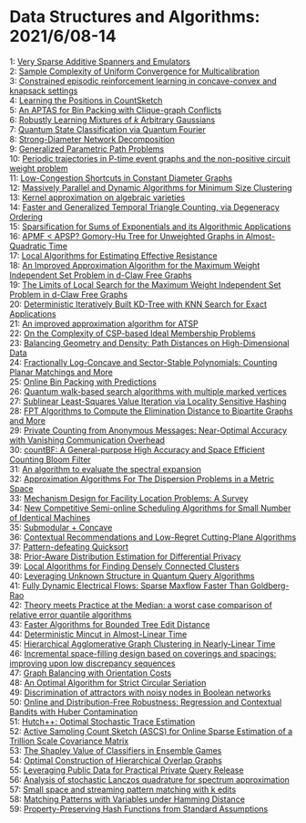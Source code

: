 # Data Structures and Algorithms: 2021/6/08-14  
1: [Very Sparse Additive Spanners and Emulators](https://doi.org/10.48550/arXiv.1505.05630)  
2: [Sample Complexity of Uniform Convergence for Multicalibration](https://doi.org/10.48550/arXiv.2005.01757)  
3: [Constrained episodic reinforcement learning in concave-convex and  knapsack settings](https://doi.org/10.48550/arXiv.2006.05051)  
4: [Learning the Positions in CountSketch](https://doi.org/10.48550/arXiv.2007.09890)  
5: [An APTAS for Bin Packing with Clique-graph Conflicts](https://doi.org/10.48550/arXiv.2011.04273)  
6: [Robustly Learning Mixtures of $k$ Arbitrary Gaussians](https://doi.org/10.48550/arXiv.2012.02119)  
7: [Quantum State Classification via Quantum Fourier](https://doi.org/10.48550/arXiv.2102.05209)  
8: [Strong-Diameter Network Decomposition](https://doi.org/10.48550/arXiv.2102.09820)  
9: [Generalized Parametric Path Problems](https://doi.org/10.48550/arXiv.2102.12886)  
10: [Periodic trajectories in P-time event graphs and the non-positive  circuit weight problem](https://doi.org/10.48550/arXiv.2103.01024)  
11: [Low-Congestion Shortcuts in Constant Diameter Graphs](https://doi.org/10.48550/arXiv.2106.01894)  
12: [Massively Parallel and Dynamic Algorithms for Minimum Size Clustering](https://doi.org/10.48550/arXiv.2106.02685)  
13: [Kernel approximation on algebraic varieties](https://doi.org/10.48550/arXiv.2106.02755)  
14: [Faster and Generalized Temporal Triangle Counting, via Degeneracy  Ordering](https://doi.org/10.48550/arXiv.2106.02762)  
15: [Sparsification for Sums of Exponentials and its Algorithmic Applications](https://doi.org/10.48550/arXiv.2106.02774)  
16: [APMF < APSP? Gomory-Hu Tree for Unweighted Graphs in Almost-Quadratic  Time](https://doi.org/10.48550/arXiv.2106.02981)  
17: [Local Algorithms for Estimating Effective Resistance](https://doi.org/10.48550/arXiv.2106.03476)  
18: [An Improved Approximation Algorithm for the Maximum Weight Independent  Set Problem in d-Claw Free Graphs](https://doi.org/10.48550/arXiv.2106.03545)  
19: [The Limits of Local Search for the Maximum Weight Independent Set  Problem in d-Claw Free Graphs](https://doi.org/10.48550/arXiv.2106.03555)  
20: [Deterministic Iteratively Built KD-Tree with KNN Search for Exact  Applications](https://doi.org/10.48550/arXiv.2106.03799)  
21: [An improved approximation algorithm for ATSP](https://doi.org/10.48550/arXiv.1912.00670)  
22: [On the Complexity of CSP-based Ideal Membership Problems](https://doi.org/10.48550/arXiv.2011.03700)  
23: [Balancing Geometry and Density: Path Distances on High-Dimensional Data](https://doi.org/10.48550/arXiv.2012.09385)  
24: [Fractionally Log-Concave and Sector-Stable Polynomials: Counting Planar  Matchings and More](https://doi.org/10.48550/arXiv.2102.02708)  
25: [Online Bin Packing with Predictions](https://doi.org/10.48550/arXiv.2102.03311)  
26: [Quantum walk-based search algorithms with multiple marked vertices](https://doi.org/10.48550/arXiv.2103.12878)  
27: [Sublinear Least-Squares Value Iteration via Locality Sensitive Hashing](https://doi.org/10.48550/arXiv.2105.08285)  
28: [FPT Algorithms to Compute the Elimination Distance to Bipartite Graphs  and More](https://doi.org/10.48550/arXiv.2106.04191)  
29: [Private Counting from Anonymous Messages: Near-Optimal Accuracy with  Vanishing Communication Overhead](https://doi.org/10.48550/arXiv.2106.04247)  
30: [countBF: A General-purpose High Accuracy and Space Efficient Counting  Bloom Filter](https://doi.org/10.48550/arXiv.2106.04364)  
31: [An algorithm to evaluate the spectral expansion](https://doi.org/10.48550/arXiv.1912.11444)  
32: [Approximation Algorithms For The Dispersion Problems in a Metric Space](https://doi.org/10.48550/arXiv.2105.09313)  
33: [Mechanism Design for Facility Location Problems: A Survey](https://doi.org/10.48550/arXiv.2106.03457)  
34: [New Competitive Semi-online Scheduling Algorithms for Small Number of  Identical Machines](https://doi.org/10.48550/arXiv.2106.04629)  
35: [Submodular + Concave](https://doi.org/10.48550/arXiv.2106.04769)  
36: [Contextual Recommendations and Low-Regret Cutting-Plane Algorithms](https://doi.org/10.48550/arXiv.2106.04819)  
37: [Pattern-defeating Quicksort](https://doi.org/10.48550/arXiv.2106.05123)  
38: [Prior-Aware Distribution Estimation for Differential Privacy](https://doi.org/10.48550/arXiv.2106.05131)  
39: [Local Algorithms for Finding Densely Connected Clusters](https://doi.org/10.48550/arXiv.2106.05245)  
40: [Leveraging Unknown Structure in Quantum Query Algorithms](https://doi.org/10.48550/arXiv.2012.01276)  
41: [Fully Dynamic Electrical Flows: Sparse Maxflow Faster Than Goldberg-Rao](https://doi.org/10.48550/arXiv.2101.07233)  
42: [Theory meets Practice at the Median: a worst case comparison of relative  error quantile algorithms](https://doi.org/10.48550/arXiv.2102.09299)  
43: [Faster Algorithms for Bounded Tree Edit Distance](https://doi.org/10.48550/arXiv.2105.02428)  
44: [Deterministic Mincut in Almost-Linear Time](https://doi.org/10.48550/arXiv.2106.05513)  
45: [Hierarchical Agglomerative Graph Clustering in Nearly-Linear Time](https://doi.org/10.48550/arXiv.2106.05610)  
46: [Incremental space-filling design based on coverings and spacings:  improving upon low discrepancy sequences](https://doi.org/10.48550/arXiv.2106.05833)  
47: [Graph Balancing with Orientation Costs](https://doi.org/10.48550/arXiv.2106.05939)  
48: [An Optimal Algorithm for Strict Circular Seriation](https://doi.org/10.48550/arXiv.2106.05944)  
49: [Discrimination of attractors with noisy nodes in Boolean networks](https://doi.org/10.48550/arXiv.2009.13198)  
50: [Online and Distribution-Free Robustness: Regression and Contextual  Bandits with Huber Contamination](https://doi.org/10.48550/arXiv.2010.04157)  
51: [Hutch++: Optimal Stochastic Trace Estimation](https://doi.org/10.48550/arXiv.2010.09649)  
52: [Active Sampling Count Sketch (ASCS) for Online Sparse Estimation of a  Trillion Scale Covariance Matrix](https://doi.org/10.48550/arXiv.2010.15951)  
53: [The Shapley Value of Classifiers in Ensemble Games](https://doi.org/10.48550/arXiv.2101.02153)  
54: [Optimal Construction of Hierarchical Overlap Graphs](https://doi.org/10.48550/arXiv.2102.02873)  
55: [Leveraging Public Data for Practical Private Query Release](https://doi.org/10.48550/arXiv.2102.08598)  
56: [Analysis of stochastic Lanczos quadrature for spectrum approximation](https://doi.org/10.48550/arXiv.2105.06595)  
57: [Small space and streaming pattern matching with k edits](https://doi.org/10.48550/arXiv.2106.06037)  
58: [Matching Patterns with Variables under Hamming Distance](https://doi.org/10.48550/arXiv.2106.06249)  
59: [Property-Preserving Hash Functions from Standard Assumptions](https://doi.org/10.48550/arXiv.2106.06453)  